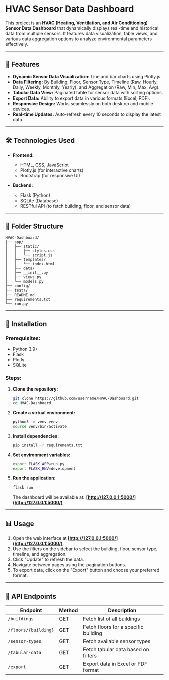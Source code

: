 # HVAC Sensor Data Dashboard

This project is an **HVAC (Heating, Ventilation, and Air Conditioning) Sensor Data Dashboard** that dynamically displays real-time and historical data from multiple sensors. It features data visualization, table views, and various data aggregation options to analyze environmental parameters effectively.

---

## 🌟 Features

* **Dynamic Sensor Data Visualization:** Line and bar charts using Plotly.js.
* **Data Filtering:** By Building, Floor, Sensor Type, Timeline (Raw, Hourly, Daily, Weekly, Monthly, Yearly), and Aggregation (Raw, Min, Max, Avg).
* **Tabular Data View:** Paginated table for sensor data with sorting options.
* **Export Data:** Ability to export data in various formats (Excel, PDF).
* **Responsive Design:** Works seamlessly on both desktop and mobile devices.
* **Real-time Updates:** Auto-refresh every 10 seconds to display the latest data.

---

## 🛠️ Technologies Used

* **Frontend:**

  * HTML, CSS, JavaScript
  * Plotly.js (for interactive charts)
  * Bootstrap (for responsive UI)

* **Backend:**

  * Flask (Python)
  * SQLite (Database)
  * RESTful API (to fetch building, floor, and sensor data)

---

## 📂 Folder Structure

```
HVAC-Dashboard/
├── app/  
│   ├── static/  
│   │   ├── styles.css  
│   │   └── script.js  
│   ├── templates/  
│   │   └── index.html  
│   ├── data/  
│   ├── __init__.py  
│   ├── views.py  
│   └── models.py  
├── config/  
├── tests/  
├── README.md  
├── requirements.txt  
└── run.py  
```

---

## 🚀 Installation

### Prerequisites:

* Python 3.9+
* Flask
* Plotly
* SQLite

### Steps:

1. **Clone the repository:**

   ```bash
   git clone https://github.com/username/HVAC-Dashboard.git
   cd HVAC-Dashboard
   ```

2. **Create a virtual environment:**

   ```bash
   python3 -m venv venv
   source venv/bin/activate
   ```

3. **Install dependencies:**

   ```bash
   pip install -r requirements.txt
   ```

4. **Set environment variables:**

   ```bash
   export FLASK_APP=run.py
   export FLASK_ENV=development
   ```

5. **Run the application:**

   ```bash
   flask run
   ```

   The dashboard will be available at: **[http://127.0.0.1:5000/](http://127.0.0.1:5000/)**

---

## 📊 Usage

1. Open the web interface at **[http://127.0.0.1:5000/](http://127.0.0.1:5000/)**.
2. Use the filters on the sidebar to select the building, floor, sensor type, timeline, and aggregation.
3. Click "Update" to refresh the data.
4. Navigate between pages using the pagination buttons.
5. To export data, click on the "Export" button and choose your preferred format.

---

## 📝 API Endpoints

| Endpoint             | Method | Description                          |
| -------------------- | ------ | ------------------------------------ |
| `/buildings`         | GET    | Fetch list of all buildings          |
| `/floors/{building}` | GET    | Fetch floors for a specific building |
| `/sensor-types`      | GET    | Fetch available sensor types         |
| `/tabular-data`      | GET    | Fetch tabular data based on filters  |
| `/export`            | GET    | Export data in Excel or PDF format   |

